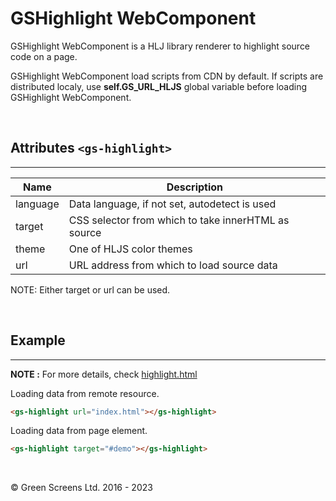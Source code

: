 # GSHighlight WebComponent

GSHighlight WebComponent is a HLJ library renderer to highlight source code on a page.

GSHighlight WebComponent load scripts from CDN by default. 
If scripts are distributed localy, use **self.GS_URL_HLJS** global variable before loading GSHighlight WebComponent.

<br>

## Attributes ```<gs-highlight>```
---

| Name               | Description                                         |
|--------------------|-----------------------------------------------------|
| language           | Data language, if not set, autodetect is used       |
| target             | CSS selector from which to take innerHTML as source |
| theme              | One of HLJS color themes                            |
| url                | URL address from which to load source data          |

NOTE: Either target or url can be used.

<br>

## Example
---

**NOTE :** 
For more details, check [highlight.html](../../demos/extra/GSHighlight.html)

Loading data from remote resource.

```html
<gs-highlight url="index.html"></gs-highlight>
```

Loading data from page element.

```html
<gs-highlight target="#demo"></gs-highlight>
```

<br>

&copy; Green Screens Ltd. 2016 - 2023
